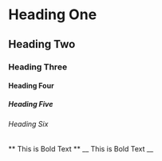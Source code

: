 # Heading One
## Heading Two
### Heading Three
#### Heading Four
##### Heading Five
###### Heading Six


** This is Bold Text **
__ This is Bold Text __
